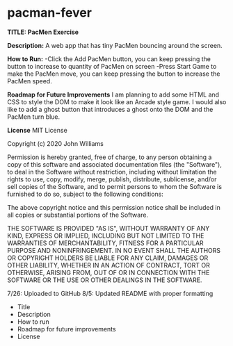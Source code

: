 # pacman-fever

**TITLE: PacMen Exercise**

**Description:**
A web app that has tiny PacMen bouncing around the screen.

**How to Run:**
-Click the Add PacMen button, you can keep pressing the button to increase to quantity of PacMen on screen
-Press Start Game to make the PacMen move, you can keep pressing the button to increase the PacMen speed. 

**Roadmap for Future Improvements**
I am planning to add some HTML and CSS to style the DOM to make it look like an Arcade style game. I would also like to add a ghost button that introduces a ghost onto the DOM and the PacMen turn blue. 

**License**
MIT License

Copyright (c) 2020 John Williams

Permission is hereby granted, free of charge, to any person obtaining a copy
of this software and associated documentation files (the "Software"), to deal
in the Software without restriction, including without limitation the rights
to use, copy, modify, merge, publish, distribute, sublicense, and/or sell
copies of the Software, and to permit persons to whom the Software is
furnished to do so, subject to the following conditions:

The above copyright notice and this permission notice shall be included in all
copies or substantial portions of the Software.

THE SOFTWARE IS PROVIDED "AS IS", WITHOUT WARRANTY OF ANY KIND, EXPRESS OR
IMPLIED, INCLUDING BUT NOT LIMITED TO THE WARRANTIES OF MERCHANTABILITY,
FITNESS FOR A PARTICULAR PURPOSE AND NONINFRINGEMENT. IN NO EVENT SHALL THE
AUTHORS OR COPYRIGHT HOLDERS BE LIABLE FOR ANY CLAIM, DAMAGES OR OTHER
LIABILITY, WHETHER IN AN ACTION OF CONTRACT, TORT OR OTHERWISE, ARISING FROM,
OUT OF OR IN CONNECTION WITH THE SOFTWARE OR THE USE OR OTHER DEALINGS IN THE
SOFTWARE.




7/26: Uploaded to GitHub
8/5: Updated README with proper formatting


* Title 
* Description 
* How to run 
* Roadmap for future improvements 
* License 
